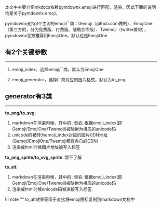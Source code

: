 本文中主要介绍mkdocs依赖pymdownx.emoji进行匹配、渲染，因此下面的说明均是关于pymdownx.emoji。

pymdownx支持3个主流的emoji厂商：Gemoji（github.com做的）、EmojiOne（第三方的，分为免费版、付费版、战略合作版）、Twemoji（twitter做的），pymdownx官方推荐用EmojiOne，默认也是EmojiOne

## **有2个关键参数**

---

1. emoji_index，选择emoji厂商，默认为EmojiOne

2. emoji_generator，选择厂商对应的图片格式，默认为to_png

## **generator有3类**

---

**to_png/to_svg**:

1. markdown在渲染时候，其中的 *:短名:* 根据emoji_index(即Gemoji/EmojiOne/Twemoji)被映射为相应的unicode码
2. unicode码被转为emoji_index对应的图片CDN地址(Gemoji/EmojiOne/Twemoji都有各自的CDN)
3. 渲染成html时候图片地址被写入<img>标签

**to_png_sprite/to_svg_sprite**: 暂不了解

**to_alt**:

1. markdown在渲染时候，其中的 *:短名:* 根据emoji_index(即Gemoji/EmojiOne/Twemoji)被映射为相应的unicode码
2. 渲染成html时候unicode码被直接写入<img>标签

!!! note ""
	to_alt效果等同于直接将emoji图标复制到markdown文档中
